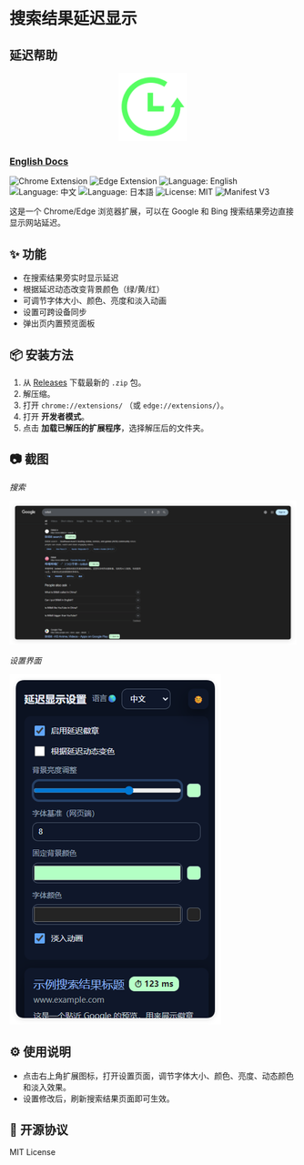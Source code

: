 # 搜索结果延迟显示

## 延迟帮助

<p align="center">
  <img src="../icon.png" alt="Logo" width="120" />
</p>

### [English Docs](README.md)

![Chrome Extension](https://img.shields.io/badge/Chrome-Extension-blue?logo=google-chrome&logoColor=white)
![Edge Extension](https://img.shields.io/badge/Edge-Extension-0078D7?logo=microsoft-edge&logoColor=white)
![Language: English](https://img.shields.io/badge/lang-English-green)
![Language: 中文](https://img.shields.io/badge/lang-中文-red)
![Language: 日本語](https://img.shields.io/badge/lang-日本語-orange)
![License: MIT](https://img.shields.io/badge/License-MIT-yellow)
![Manifest V3](https://img.shields.io/badge/Manifest-V3-brightgreen)

这是一个 Chrome/Edge 浏览器扩展，可以在 Google 和 Bing 搜索结果旁边直接显示网站延迟。

## ✨ 功能

- 在搜索结果旁实时显示延迟
- 根据延迟动态改变背景颜色（绿/黄/红）
- 可调节字体大小、颜色、亮度和淡入动画
- 设置可跨设备同步
- 弹出页内置预览面板

## 📦 安装方法

1. 从 [Releases](../../releases) 下载最新的 `.zip` 包。
2. 解压缩。
3. 打开 `chrome://extensions/` （或 `edge://extensions/`）。
4. 打开 **开发者模式**。
5. 点击 **加载已解压的扩展程序**，选择解压后的文件夹。

## 📷 截图

_搜索_

![img1](google-search.zh.png)

_设置界面_

![img2](popup.zh.png)

## ⚙️ 使用说明

- 点击右上角扩展图标，打开设置页面，调节字体大小、颜色、亮度、动态颜色和淡入效果。
- 设置修改后，刷新搜索结果页面即可生效。

## 📜 开源协议

MIT License
